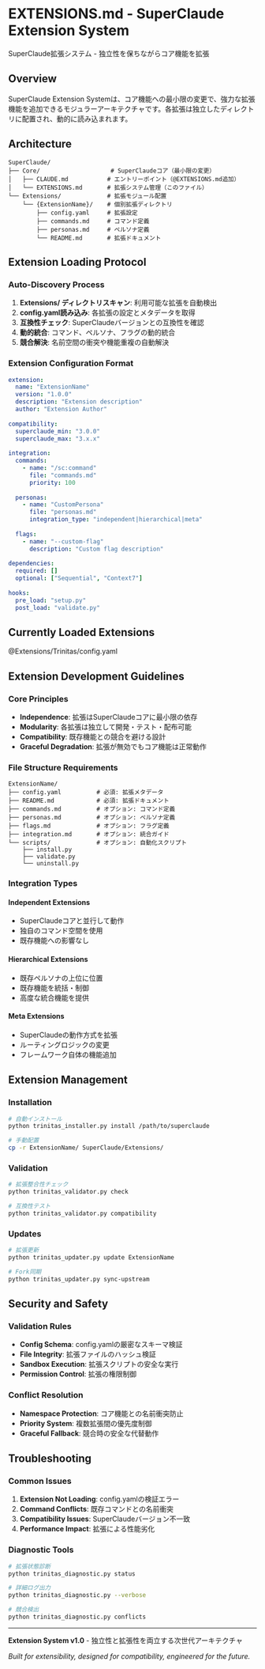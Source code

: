 # EXTENSIONS.md - SuperClaude Extension System

SuperClaude拡張システム - 独立性を保ちながらコア機能を拡張

## Overview

SuperClaude Extension Systemは、コア機能への最小限の変更で、強力な拡張機能を追加できるモジュラーアーキテクチャです。各拡張は独立したディレクトリに配置され、動的に読み込まれます。

## Architecture

```
SuperClaude/
├── Core/                    # SuperClaudeコア（最小限の変更）
│   ├── CLAUDE.md           # エントリーポイント（@EXTENSIONS.md追加）
│   └── EXTENSIONS.md       # 拡張システム管理（このファイル）
└── Extensions/             # 拡張モジュール配置
    └── {ExtensionName}/    # 個別拡張ディレクトリ
        ├── config.yaml     # 拡張設定
        ├── commands.md     # コマンド定義
        ├── personas.md     # ペルソナ定義
        └── README.md       # 拡張ドキュメント
```

## Extension Loading Protocol

### Auto-Discovery Process
1. **Extensions/ ディレクトリスキャン**: 利用可能な拡張を自動検出
2. **config.yaml読み込み**: 各拡張の設定とメタデータを取得
3. **互換性チェック**: SuperClaudeバージョンとの互換性を確認
4. **動的統合**: コマンド、ペルソナ、フラグの動的統合
5. **競合解決**: 名前空間の衝突や機能重複の自動解決

### Extension Configuration Format
```yaml
extension:
  name: "ExtensionName"
  version: "1.0.0"
  description: "Extension description"
  author: "Extension Author"
  
compatibility:
  superclaude_min: "3.0.0"
  superclaude_max: "3.x.x"
  
integration:
  commands:
    - name: "/sc:command"
      file: "commands.md"
      priority: 100
  
  personas:
    - name: "CustomPersona"
      file: "personas.md"
      integration_type: "independent|hierarchical|meta"
  
  flags:
    - name: "--custom-flag"
      description: "Custom flag description"
  
dependencies:
  required: []
  optional: ["Sequential", "Context7"]
  
hooks:
  pre_load: "setup.py"
  post_load: "validate.py"
```

## Currently Loaded Extensions

@Extensions/Trinitas/config.yaml

## Extension Development Guidelines

### Core Principles
- **Independence**: 拡張はSuperClaudeコアに最小限の依存
- **Modularity**: 各拡張は独立して開発・テスト・配布可能
- **Compatibility**: 既存機能との競合を避ける設計
- **Graceful Degradation**: 拡張が無効でもコア機能は正常動作

### File Structure Requirements
```
ExtensionName/
├── config.yaml          # 必須: 拡張メタデータ
├── README.md            # 必須: 拡張ドキュメント
├── commands.md          # オプション: コマンド定義
├── personas.md          # オプション: ペルソナ定義
├── flags.md             # オプション: フラグ定義
├── integration.md       # オプション: 統合ガイド
└── scripts/             # オプション: 自動化スクリプト
    ├── install.py
    ├── validate.py
    └── uninstall.py
```

### Integration Types

#### Independent Extensions
- SuperClaudeコアと並行して動作
- 独自のコマンド空間を使用
- 既存機能への影響なし

#### Hierarchical Extensions  
- 既存ペルソナの上位に位置
- 既存機能を統括・制御
- 高度な統合機能を提供

#### Meta Extensions
- SuperClaudeの動作方式を拡張
- ルーティングロジックの変更
- フレームワーク自体の機能追加

## Extension Management

### Installation
```bash
# 自動インストール
python trinitas_installer.py install /path/to/superclaude

# 手動配置
cp -r ExtensionName/ SuperClaude/Extensions/
```

### Validation
```bash
# 拡張整合性チェック
python trinitas_validator.py check

# 互換性テスト
python trinitas_validator.py compatibility
```

### Updates
```bash
# 拡張更新
python trinitas_updater.py update ExtensionName

# Fork同期
python trinitas_updater.py sync-upstream
```

## Security and Safety

### Validation Rules
- **Config Schema**: config.yamlの厳密なスキーマ検証
- **File Integrity**: 拡張ファイルのハッシュ検証
- **Sandbox Execution**: 拡張スクリプトの安全な実行
- **Permission Control**: 拡張の権限制御

### Conflict Resolution
- **Namespace Protection**: コア機能との名前衝突防止
- **Priority System**: 複数拡張間の優先度制御
- **Graceful Fallback**: 競合時の安全な代替動作

## Troubleshooting

### Common Issues
1. **Extension Not Loading**: config.yamlの検証エラー
2. **Command Conflicts**: 既存コマンドとの名前衝突
3. **Compatibility Issues**: SuperClaudeバージョン不一致
4. **Performance Impact**: 拡張による性能劣化

### Diagnostic Tools
```bash
# 拡張状態診断
python trinitas_diagnostic.py status

# 詳細ログ出力
python trinitas_diagnostic.py --verbose

# 競合検出
python trinitas_diagnostic.py conflicts
```

---

**Extension System v1.0** - 独立性と拡張性を両立する次世代アーキテクチャ

*Built for extensibility, designed for compatibility, engineered for the future.*